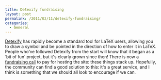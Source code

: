 ```yaml
---
title: Detexify fundraising
layout: post
permalink: /2011/02/11/detexify-fundraising/
categories:
  - General
---
```

[Detexify](http://detexify.kirelabs.org/classify.html) has rapidly become a standard tool for LaTeX users, allowing you to draw a symbol and be pointed in the direction of how to enter it in LaTeX. People who've followed Detexify from the start will know that it began as a ‘bit of fun’ project, but it's clearly grown since then! There is now a [fundraising call](http://detexify.posterous.com/detexify-needs-help) to pay for hosting the site: these things stack up. Hopefully, the community can find a good solution to this: it's a great service, and I think is something that we should all look to encourage if we can.
